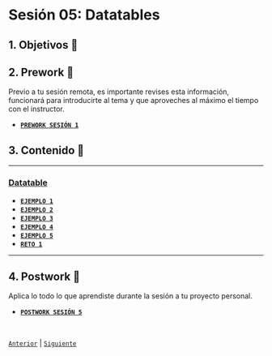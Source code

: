 # Sesión 05: Datatables

<div>

## 1. Objetivos :dart:

## 2. Prework :notebook_with_decorative_cover:

Previo a tu sesión remota, es importante revises esta información, funcionará para introducirte al tema y que aproveches al máximo el tiempo con el instructor.

- [**`PREWORK SESIÓN 1`**](https://github.com/bot-jcris/RPA-UiPath-Pepsico-2021/raw/main/Session-05/material/Prework_%20Sesi%C3%B3n%205_Datatable.pdf)

## 3. Contenido :blue_book:

---

### <ins>Datatable</ins>

- [**`EJEMPLO 1`**](Example-01/README.md)
- [**`EJEMPLO 2`**](Example-02/README.md)
- [**`EJEMPLO 3`**](Example-03/README.md)
- [**`EJEMPLO 4`**](Example-04/README.md)
- [**`EJEMPLO 5`**](Example-05/README.md)
- [**`RETO 1`**](Challenge-01/README.md)

---

## 4. Postwork :memo:
Aplica lo todo lo que aprendiste durante la sesión a tu proyecto personal.

- [**`POSTWORK SESIÓN 5`**](Postwork/README.md)

<br>

[`Anterior`](../Session-04/README.md) | [`Siguiente`](../Session-06/README.md)

</div>